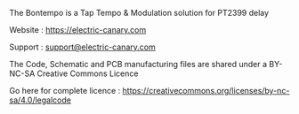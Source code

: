 The Bontempo is a Tap Tempo & Modulation solution for PT2399 delay

Website : https://electric-canary.com

Support : support@electric-canary.com

The Code, Schematic and PCB manufacturing files are shared under a BY-NC-SA Creative Commons Licence

Go here for complete licence : https://creativecommons.org/licenses/by-nc-sa/4.0/legalcode
